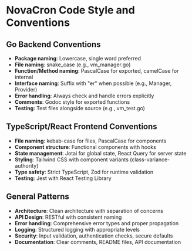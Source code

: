 # NovaCron Code Style and Conventions

## Go Backend Conventions
- **Package naming**: Lowercase, single word preferred
- **File naming**: snake_case (e.g., vm_manager.go)
- **Function/Method naming**: PascalCase for exported, camelCase for internal
- **Interface naming**: Suffix with "er" when possible (e.g., Manager, Provider)
- **Error handling**: Always check and handle errors explicitly
- **Comments**: Godoc style for exported functions
- **Testing**: Test files alongside source (e.g., vm_test.go)

## TypeScript/React Frontend Conventions
- **File naming**: kebab-case for files, PascalCase for components
- **Component structure**: Functional components with hooks
- **State management**: Jotai for global state, React Query for server state
- **Styling**: Tailwind CSS with component variants (class-variance-authority)
- **Type safety**: Strict TypeScript, Zod for runtime validation
- **Testing**: Jest with React Testing Library

## General Patterns
- **Architecture**: Clean architecture with separation of concerns
- **API Design**: RESTful with consistent naming
- **Error handling**: Comprehensive error types and proper propagation
- **Logging**: Structured logging with appropriate levels
- **Security**: Input validation, authentication checks, secure defaults
- **Documentation**: Clear comments, README files, API documentation